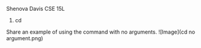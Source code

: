 Shenova Davis 
CSE 15L

1. cd
   
Share an example of using the command with no arguments.
![Image](cd no argument.png) 
